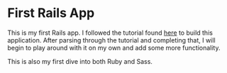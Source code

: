 <h1>First Rails App</h1>

This is my first Rails app. I followed the tutorial found <a href='https://medium.freecodecamp.org/lets-create-an-intermediate-level-ruby-on-rails-application-d7c6e997c63f'>here</a> to build this
application. After parsing through the tutorial and completing that, I will begin to play around with it on my own and add some more functionality. 

This is also my first dive into both Ruby and Sass.